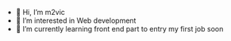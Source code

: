 - 👋 Hi, I’m m2vic
- 👀 I’m interested in Web development
- 🌱 I’m currently learning front end part to entry my first job soon

<!---
m2vic/m2vic is a ✨ special ✨ repository because its `README.md` (this file) appears on your GitHub profile.
You can click the Preview link to take a look at your changes.
--->

